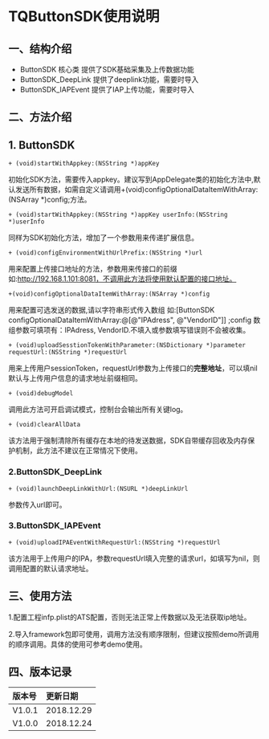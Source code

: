 # TQButtonSDK使用说明

## 一、结构介绍

- ButtonSDK 核心类 提供了SDK基础采集及上传数据功能                                                                                                                                                                                                                                                                                                                                                                                                                                                                                                                                                                                                                                                                                                                                                                                                                                              
- ButtonSDK_DeepLink 提供了deeplink功能，需要时导入
- ButtonSDK_IAPEvent 提供了IAP上传功能，需要时导入

## 二、方法介绍

## 1. ButtonSDK

  `+ (void)startWithAppkey:(NSString *)appKey`

初始化SDK方法，需要传入appkey。建议写到AppDelegate类的初始化方法中,默认发送所有数据，如需自定义请调用+(void)configOptionalDataItemWithArray:(NSArray *)config;方法。



 `+ (void)startWithAppkey:(NSString *)appKey userInfo:(NSString *)userInfo`

同样为SDK初始化方法，增加了一个参数用来传递扩展信息。



 `+ (void)configEnvironmentWithUrlPrefix:(NSString *)url`

用来配置上传接口地址的方法，参数用来传接口的前缀  如:http://192.168.1.101:8081，不调用此方法将使用默认配置的接口地址。



`+(void)configOptionalDataItemWithArray:(NSArray *)config`

用来配置可选发送的数据,请以字符串形式传入数组 如:[ButtonSDK configOptionalDataItemWithArray:@[@"IPAdress", @"VendorID"]] ;config 数组参数可填项有：IPAdress, VendorID.不填入或参数填写错误则不会被收集。



`+ (void)uploadSesstionTokenWithParameter:(NSDictionary *)parameter requestUrl:(NSString *)requestUrl`

用来上传用户sessionToken，requestUrl参数为上传接口的**完整地址**，可以填nil默认与上传用户信息的请求地址前缀相同。



`+ (void)debugModel`

调用此方法可开启调试模式，控制台会输出所有关键log。



`+ (void)clearAllData`

该方法用于强制清除所有缓存在本地的待发送数据，SDK自带缓存回收及内存保护机制，此方法不建议在正常情况下使用。



### 2.ButtonSDK_DeepLink

`+ (void)launchDeepLinkWithUrl:(NSURL *)deepLinkUrl`

参数传入url即可。



### 3.ButtonSDK_IAPEvent

`+ (void)uploadIPAEventWithRequestUrl:(NSString *)requestUrl`

该方法用于上传用户的IPA，参数requestUrl填入完整的请求url，如填写为nil，则调用配置的默认请求地址。



## 三、使用方法

1.配置工程infp.plist的ATS配置，否则无法正常上传数据以及无法获取ip地址。

2.导入framework包即可使用，调用方法没有顺序限制，但建议按照demo所调用的顺序调用。具体的使用可参考demo使用。



## 四、版本记录

| 版本号 | 更新日期   |
| :----- | :--------- |
| V1.0.1 | 2018.12.29 |
| V1.0.0 | 2018.12.24 |

